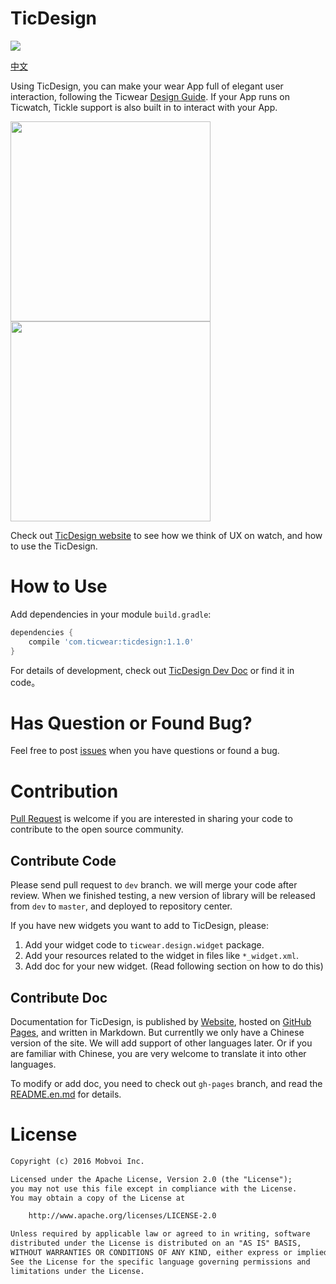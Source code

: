 # TicDesign

[![](https://api.bintray.com/packages/ticwear/maven/ticdesign/images/download.svg)](https://jcenter.bintray.com/com/ticwear/ticdesign/1.1.0/)

[中文](README.zh.md)

Using TicDesign, you can make your wear App full of elegant user interaction, following the Ticwear [Design Guide][ticwear-design]. If your App runs on Ticwatch, Tickle support is also built in to interact with your App.

<img src="art/settings.png" width="320">
<img src="art/delay-confirm-dialog.png" width="320">

Check out [TicDesign website][ticdesign-site] to see how we think of UX on watch, and how to use the TicDesign.

# How to Use

Add dependencies in your module `build.gradle`:

``` gradle
dependencies {
    compile 'com.ticwear:ticdesign:1.1.0'
}
```

For details of development, check out [TicDesign Dev Doc][ticdesign-develop] or find it in code。

# Has Question or Found Bug?

Feel free to post [issues][ticdesign-issues] when you have questions or found a bug.

# Contribution

[Pull Request][ticdesign-pr] is welcome if you are interested in sharing your code to contribute to the open source community.

## Contribute Code

Please send pull request to `dev` branch. we will merge your code after review. When we finished testing, a new version of library will be released from `dev` to `master`, and deployed to repository center.

If you have new widgets you want to add to TicDesign, please:

1. Add your widget code to `ticwear.design.widget` package.
2. Add your resources related to the widget in files like `*_widget.xml`.
3. Add doc for your new widget. (Read following section on how to do this)

## Contribute Doc

Documentation for TicDesign, is published by [Website][ticdesign-site], hosted on [GitHub Pages][gh-pages], and written in Markdown. But currentlly we only have a Chinese version of the site. We will add support of other languages later. Or if you are familiar with Chinese, you are very welcome to translate it into other languages.

To modify or add doc, you need to check out `gh-pages` branch, and read the [README.en.md][gh-pages-readme] for details.

# License

``` txt
Copyright (c) 2016 Mobvoi Inc.

Licensed under the Apache License, Version 2.0 (the "License");
you may not use this file except in compliance with the License.
You may obtain a copy of the License at

    http://www.apache.org/licenses/LICENSE-2.0

Unless required by applicable law or agreed to in writing, software
distributed under the License is distributed on an "AS IS" BASIS,
WITHOUT WARRANTIES OR CONDITIONS OF ANY KIND, either express or implied.
See the License for the specific language governing permissions and
limitations under the License.
```

[ticwear-design]: http://ticdesign.chumenwenwen.com/design/
[ticdesign-site]: http://ticdesign.chumenwenwen.com/
[ticdesign-develop]: http://ticdesign.chumenwenwen.com/doc/
[ticdesign-issues]: https://github.com/mobvoi/TicDesign/issues
[ticdesign-pr]: https://github.com/mobvoi/TicDesign/pulls
[gh-pages]: https://pages.github.com/
[gh-pages-readme]: https://github.com/mobvoi/ticdesign/blob/gh-pages/README.en.md

